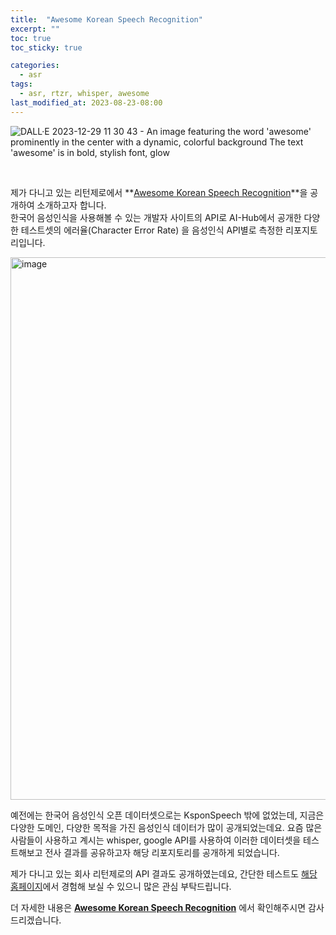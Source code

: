```yaml
---
title:  "Awesome Korean Speech Recognition"
excerpt: ""
toc: true
toc_sticky: true

categories:
  - asr
tags:
  - asr, rtzr, whisper, awesome
last_modified_at: 2023-08-23-08:00
---
```


![DALL·E 2023-12-29 11 30 43 - An image featuring the word 'awesome' prominently in the center with a dynamic, colorful background  The text 'awesome' is in bold, stylish font, glow](https://github.com/upskyy/upskyy.github.io/assets/54731898/3573975e-44d4-42c2-b76e-79cd098bc453)

<br>

제가 다니고 있는 리턴제로에서 **[Awesome Korean Speech Recognition](https://github.com/rtzr/Awesome-Korean-Speech-Recognition)**을 공개하여 소개하고자 합니다.
<br>
한국어 음성인식을 사용해볼 수 있는 개발자 사이트의 API로 AI-Hub에서 공개한 다양한 테스트셋의 에러율(Character Error Rate) 을 음성인식 API별로 측정한 리포지토리입니다.

<img width="868" alt="image" src="https://github.com/upskyy/upskyy.github.io/assets/54731898/460eb042-3354-40f5-8c0b-4de3e76a7de8">
<br>

예전에는 한국어 음성인식 오픈 데이터셋으로는 KsponSpeech 밖에 없었는데, 지금은 다양한 도메인, 다양한 목적을 가진 음성인식 데이터가 많이 공개되었는데요.
요즘 많은 사람들이 사용하고 계시는 whisper, google API를 사용하여 이러한 데이터셋을 테스트해보고 전사 결과를 공유하고자 해당 리포지토리를 공개하게 되었습니다.
<br>

제가 다니고 있는 회사 리턴제로의 API 결과도 공개하였는데요, 간단한 테스트도 [해당 홈페이지](https://developers.rtzr.ai)에서 경험해 보실 수 있으니 많은 관심 부탁드립니다.

더 자세한 내용은 **[Awesome Korean Speech Recognition](https://github.com/rtzr/Awesome-Korean-Speech-Recognition)** 에서 확인해주시면 감사드리겠습니다.
